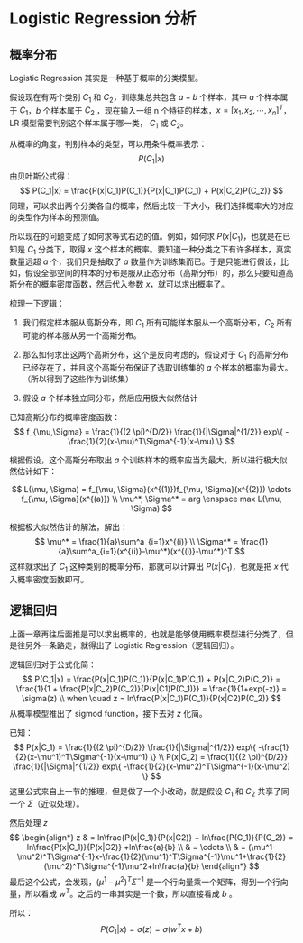 # Logistic Regression 分析

## 概率分布

Logistic Regression 其实是一种基于概率的分类模型。

假设现在有两个类别 $C_1$ 和 $C_2$，训练集总共包含 $a+b$ 个样本，其中 $a$ 个样本属于 $C_1$，$b$ 个样本属于 $C_2$ ，现在输入一组 n 个特征的样本，$x=[x_1, x_2, \cdots, x_n]^T$，LR 模型需要判别这个样本属于哪一类， $C_1$ 或 $C_2$。

从概率的角度，判别样本的类型，可以用条件概率表示：
$$
P(C_1|x)
$$
由贝叶斯公式得：
$$
P(C_1|x) = \frac{P(x|C_1)P(C_1)}{P(x|C_1)P(C_1) + P(x|C_2)P(C_2)}
$$
同理，可以求出两个分类各自的概率，然后比较一下大小，我们选择概率大的对应的类型作为样本的预测值。

所以现在的问题变成了如何求等式右边的值。例如，如何求 $P(x|C_1)$，也就是在已知是 $C_1$ 分类下，取得 $x$ 这个样本的概率。要知道一种分类之下有许多样本，真实数量远超 $a$ 个，我们只是抽取了 $a$ 数量作为训练集而已。于是只能进行假设，比如，假设全部空间的样本的分布是服从正态分布（高斯分布）的，那么只要知道高斯分布的概率密度函数，然后代入参数 $x$，就可以求出概率了。

梳理一下逻辑：

1. 我们假定样本服从高斯分布，即 $C_1$ 所有可能样本服从一个高斯分布，$C_2$ 所有可能的样本服从另一个高斯分布。

2. 那么如何求出这两个高斯分布，这个是反向考虑的，假设对于 $C_1$ 的高斯分布已经存在了，并且这个高斯分布保证了选取训练集的 $a$ 个样本的概率为最大。（所以得到了这些作为训练集）
3. 假设 $a$ 个样本独立同分布，然后应用极大似然估计

已知高斯分布的概率密度函数：
$$
f_{\mu,\Sigma} = \frac{1}{(2 \pi)^{D/2}} \frac{1}{|\Sigma|^{1/2}} exp\{ -\frac{1}{2}(x-\mu)^T\Sigma^{-1}(x-\mu) \}
$$

根据假设，这个高斯分布取出 $a$ 个训练样本的概率应当为最大，所以进行极大似然估计如下：

$$
L(\mu, \Sigma) = f_{\mu, \Sigma}(x^{(1)})f_{\mu, \Sigma}(x^{(2)}) \cdots f_{\mu, \Sigma}(x^{(a)}) \\
\mu^*, \Sigma^* = arg \enspace max L(\mu, \Sigma)
$$

根据极大似然估计的解法，解出：
$$
\mu^* = \frac{1}{a}\sum^a_{i=1}x^{(i)} \\
\Sigma^* = \frac{1}{a}\sum^a_{i=1}(x^{(i)}-\mu^*)(x^{(i)}-\mu^*)^T
$$
这样就求出了 $C_1$ 这种类别的概率分布，那就可以计算出 $P(x|C_1)$，也就是把 $x$ 代入概率密度函数即可。



## 逻辑回归

上面一章再往后面推是可以求出概率的，也就是能够使用概率模型进行分类了，但是往另外一条路走，就得出了 Logistic Regression（逻辑回归）。

逻辑回归对于公式化简：
$$
P(C_1|x) = \frac{P(x|C_1)P(C_1)}{P(x|C_1)P(C_1) + P(x|C_2)P(C_2)} = \frac{1}{1 + \frac{P(x|C_2)P(C_2)}{P(x|C1)P(C_1)}} = \frac{1}{1+exp(-z)} = \sigma(z) \\
when \quad z = ln\frac{P(x|C_1)P(C_1)}{P(x|C2)P(C_2)}
$$
从概率模型推出了 sigmod function，接下去对 $z$ 化简。

已知：
$$
P(x|C_1) = \frac{1}{(2 \pi)^{D/2}} \frac{1}{|\Sigma|^{1/2}} exp\{ -\frac{1}{2}(x-\mu^1)^T\Sigma^{-1}(x-\mu^1) \} \\
P(x|C_2) = \frac{1}{(2 \pi)^{D/2}} \frac{1}{|\Sigma|^{1/2}} exp\{ -\frac{1}{2}(x-\mu^2)^T\Sigma^{-1}(x-\mu^2) \}
$$
这里公式来自上一节的推理，但是做了一个小改动，就是假设 $C_1$ 和  $C_2$ 共享了同一个  $\Sigma$（近似处理）。

然后处理 $z$
$$
\begin{align*}
z & = ln\frac{P(x|C_1)}{P(x|C2)} + ln\frac{P(C_1)}{P(C_2)} = ln\frac{P(x|C_1)}{P(x|C2)} +ln\frac{a}{b} \\
& = \cdots \\
& = (\mu^1-\mu^2)^T\Sigma^{-1}x-\frac{1}{2}(\mu^1)^T\Sigma^{-1}\mu^1+\frac{1}{2}(\mu^2)^T\Sigma^{-1}\mu^2+ln\frac{a}{b}
\end{align*}
$$
最后这个公式，会发现，$(\mu^1-\mu^2)^T\Sigma^{-1}$ 是一个行向量乘一个矩阵，得到一个行向量，所以看成 $w^T$。之后的一串其实是一个数，所以直接看成 $b$ 。

所以：
$$
P(C_1|x) = \sigma(z) = \sigma(w^Tx+b)
$$
